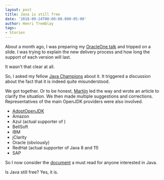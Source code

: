 ```yaml
---
layout: post
title: Java is still free
date: '2018-09-24T00:00:00.000-05:00'
author: Henri Tremblay
tags:
- Stories
---
```


About a month ago, I was preparing my [OracleOne talk](https://oracle.rainfocus.com/widget/oracle/oow18/catalogcodeone18?search=%22henri%20tremblay%22) and 
tripped on a slide. I was trying to explain the new delivery process and how long the support of each version will last. 

It wasn't that clear at all.

So, I asked my fellow [Java Champions](https://community.oracle.com/community/technology_network_community/java/java-champions)
about it. It triggered a discussion about the fact that it is indeed quite misunderstood.

We got together. Or to be honest, [Martijn](https://twitter.com/karianna) led the way and wrote an article to clarify the situation.
We then made multiple suggestions and corrections. Representatives of the main OpenJDK providers were also involved. 
 
* [AdoptOpenJDK](https://adoptopenjdk.net/)
* Amazon
* Azul (actual supporter of )
* BellSoft
* IBM
* jClarity
* Oracle (obviously)
* RedHat (actual supporter of Java 8 and 11)
* SAP

So I now consider the [document](https://medium.com/@javachampions/java-is-still-free-2-0-0-6b9aa8d6d244) a must read for anyone interested in Java.

Is Java still free? Yes, it is.
